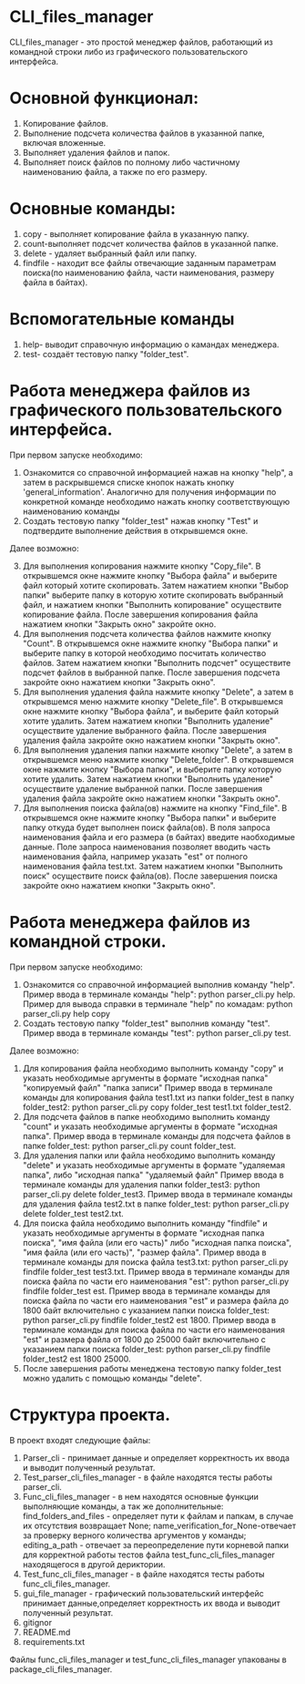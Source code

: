 # CLI_files_manager

CLI_files_manager - это простой менеджер файлов, работающий из командной строки либо из
графического пользовательского интерфейса.

# Основной функционал:
1. Копирование файлов.
2. Выполнение подсчета количества файлов в указанной папке, включая вложенные.
3. Выполняет удаления файлов и папок.
4. Выполняет поиск файлов по полному либо частичному наименованию файла, а также
по его размеру.

# Основные команды:
1. copy - выполняет копирование файла в указанную папку.
2. count-выполняет подсчет количества файлов в указанной папке.
3. delete - удаляет выбранный файл или папку.
4. findfile - находит все файлы отвечающие  заданным параметрам поиска(по наименованию файла, части наименования,
размеру файла в байтах). 

# Вспомогательные команды
1. help- выводит справочную информацию о камандах менеджера.
2. test- создаёт тестовую папку "folder_test".


# Работа менеджера файлов из графического пользовательского интерфейса.
При первом запуске необходимо:

1. Ознакомится со справочной информацией  нажав на кнопку "help", а затем в раскрывшемся списке кнопок
нажать кнопку 'general_information'.
Аналогично для получения информации по конкретной команде необходимо нажать кнопку соответствующую наименованию команды
2. Создать тестовую папку "folder_test" нажав кнопку "Тest" и подтвердите выполнение действия в открывшемся окне.

Далее возможно:

3. Для выполнения копирования нажмите кнопку "Copy_file". В открывшемся окне нажмите кнопку "Выбора файла" и
выберите файл который хотите скопировать. Затем нажатием кнопки "Выбор папки" выберите папку в которую хотите скопировать
выбранный файл, и нажатием кнопки "Выполнить копирование" осуществите копирование файла. После завершения копирования
файла нажатием кнопки "Закрыть окно" закройте окно.
4. Для выполнения подсчета количества файлов  нажмите кнопку "Count". В открывшемся окне нажмите кнопку "Выбора папки" и
выберите папку в которой необходимо посчитать количество файлов. Затем нажатием кнопки "Выполнить подсчет" осуществите
подсчет файлов в выбранной папке. После завершения подсчета закройте окно нажатием кнопки "Закрыть окно".
5. Для выполнения удаления файла нажмите кнопку "Delete", а затем в открывшемся меню нажмите кнопку "Delete_file". 
В открывшемся окне нажмите кнопку "Выбора файла", и выберите файл который хотите удалить. Затем нажатием кнопки
"Выполнить удаление" осуществите удаление выбранного файла. После завершения удаления файла закройте окно нажатием
кнопки "Закрыть окно".
6. Для выполнения удаления папки нажмите кнопку "Delete", а затем в открывшемся меню нажмите кнопку "Delete_folder". 
В открывшемся окне нажмите кнопку "Выбора папки", и выберите папку которую хотите удалить. Затем нажатием кнопки
"Выполнить удаление" осуществите удаление выбранной папки. После завершения удаления файла закройте окно нажатием
кнопки "Закрыть окно".
7. Для выполнения поиска файла(ов) нажмите на кнопку "Find_file". В открывшемся окне нажмите кнопку "Выбора папки" и
выберите папку откуда будет выполнен поиск файла(ов). В поля запроса наименования файла и его размера (в байтах) введите
наобходимые данные. Поле запроса наименования позволяет вводить часть наименования файла, например указать "est" от 
полного наименования файла test.txt. Затем нажатием кнопки "Выполнить поиск" осуществите поиск файла(ов). После завершения поиска 
закройте окно нажатием кнопки "Закрыть окно".


# Работа менеджера файлов из командной строки.
При первом запуске необходимо:

1. Ознакомится со справочной информацией выполнив команду "help".
Пример ввода в терминале команды "help": python parser_cli.py help.
Пример для вывода справки в терминале "help" по комадам: python parser_cli.py help copy
2. Создать тестовую папку "folder_test" выполнив команду "test".
Пример ввода в терминале команды "test": python parser_cli.py test.

Далее возможно:
1. Для копирования файла необходимо выполнить команду "copy" и указать 
необходимые аргументы в формате "исходная папка" "копируемый файл" "папка записи"
Пример ввода в терминале команды для копирования файла test1.txt из папки folder_test в папку folder_test2:
python parser_cli.py copy folder_test test1.txt folder_test2.
2. Для подсчета файлов в папке необходимо выполнить команду "count" и указать 
необходимые аргументы в формате "исходная папка".
Пример ввода в терминале команды для подсчета файлов в папке folder_test:
python parser_cli.py count folder_test.
3. Для удаления папки или файла необходимо выполнить команду "delete" и указать 
необходимые аргументы в формате "удаляемая папка", либо "исходная папка" "удаляемый файл"
Пример ввода в терминале команды для удаления папки folder_test3:
python parser_cli.py delete folder_test3.
Пример ввода в терминале команды для удаления файла test2.txt в папке folder_test:
python parser_cli.py delete folder_test test2.txt.
4. Для поиска файла необходимо выполнить команду "findfile" и указать 
необходимые аргументы в формате "исходная папка поиска", "имя файла (или его часть)"
либо "исходная папка поиска", "имя файла (или его часть)", "размер файла".
Пример ввода в терминале команды для поиска файла test3.txt:
python parser_cli.py findfile  folder_test test3.txt.
Пример ввода в терминале команды для поиска файла по части его наименования "est":
python parser_cli.py findfile  folder_test est.
Пример ввода в терминале команды для поиска файла по части его наименования "est" и размера файла до 1800 байт включительно c указанием папки поиска folder_test:
python parser_cli.py findfile folder_test2 est 1800.
Пример ввода в терминале команды для поиска файла по части его наименования "est" и размера файла от 1800  до 25000 байт включительно c указанием папки поиска folder_test:
python parser_cli.py findfile folder_test2 est 1800 25000.
5. После завершения работы менеджена тестовую папку folder_test можно удалить с помощью
команды "delete".

# Структура проекта.
В проект входят следующие файлы:
1. Parser_cli - принимает данные и определяет корректность их ввода и выводит полученный результат.
2. Test_parser_cli_files_manager - в файле находятся тесты работы parser_cli.
3. Func_cli_files_manager - в нем находятся основные функции выполняющие команды,
а так же дополнительные: find_folders_and_files - определяет пути к файлам и папкам,
в случае их отсутствия возвращает None; name_verification_for_None-отвечает
за проверку верного количества аргументов у команды; editing_a_path - отвечает за
переопределение пути корневой папки для корректной работы тестов файла 
test_func_cli_files_manager находящегося в другой дериктории.
4. Test_func_cli_files_manager - в файле находятся тесты работы func_cli_files_manager.
5. gui_file_manager - графический пользовательский интерфейс принимает данные,определяет корректность их ввода и 
выводит полученный результат.
6. gitignor
7. README.md
8. requirements.txt

Файлы func_cli_files_manager и test_func_cli_files_manager упакованы в package_cli_files_manager.


